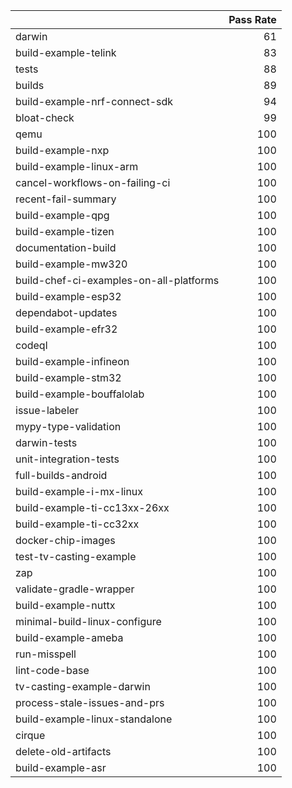 |                                         |   Pass Rate |
|:----------------------------------------|------------:|
| darwin                                  |          61 |
| build-example-telink                    |          83 |
| tests                                   |          88 |
| builds                                  |          89 |
| build-example-nrf-connect-sdk           |          94 |
| bloat-check                             |          99 |
| qemu                                    |         100 |
| build-example-nxp                       |         100 |
| build-example-linux-arm                 |         100 |
| cancel-workflows-on-failing-ci          |         100 |
| recent-fail-summary                     |         100 |
| build-example-qpg                       |         100 |
| build-example-tizen                     |         100 |
| documentation-build                     |         100 |
| build-example-mw320                     |         100 |
| build-chef-ci-examples-on-all-platforms |         100 |
| build-example-esp32                     |         100 |
| dependabot-updates                      |         100 |
| build-example-efr32                     |         100 |
| codeql                                  |         100 |
| build-example-infineon                  |         100 |
| build-example-stm32                     |         100 |
| build-example-bouffalolab               |         100 |
| issue-labeler                           |         100 |
| mypy-type-validation                    |         100 |
| darwin-tests                            |         100 |
| unit-integration-tests                  |         100 |
| full-builds-android                     |         100 |
| build-example-i-mx-linux                |         100 |
| build-example-ti-cc13xx-26xx            |         100 |
| build-example-ti-cc32xx                 |         100 |
| docker-chip-images                      |         100 |
| test-tv-casting-example                 |         100 |
| zap                                     |         100 |
| validate-gradle-wrapper                 |         100 |
| build-example-nuttx                     |         100 |
| minimal-build-linux-configure           |         100 |
| build-example-ameba                     |         100 |
| run-misspell                            |         100 |
| lint-code-base                          |         100 |
| tv-casting-example-darwin               |         100 |
| process-stale-issues-and-prs            |         100 |
| build-example-linux-standalone          |         100 |
| cirque                                  |         100 |
| delete-old-artifacts                    |         100 |
| build-example-asr                       |         100 |